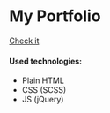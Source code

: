 # My Portfolio

[Check it](https://vadim-barabanov.netlify.app)

#### Used technologies:

-   Plain HTML
-   CSS (SCSS)
-   JS (jQuery)
